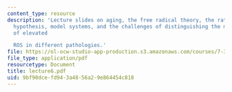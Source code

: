```yaml
---
content_type: resource
description: 'Lecture slides on aging, the free radical theory, the rate of living
  hypothesis, model systems, and the challenges of distinguishing the many effects
  of elevated

  ROS in different pathologies.'
file: https://ol-ocw-studio-app-production.s3.amazonaws.com/courses/7-343-the-radical-consequences-of-respiration-reactive-oxygen-species-in-aging-and-disease-fall-2007/9bf90dcefd943a4856a29e864454c818_lecture6.pdf
file_type: application/pdf
resourcetype: Document
title: lecture6.pdf
uid: 9bf90dce-fd94-3a48-56a2-9e864454c818
---
```

